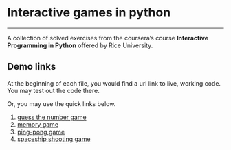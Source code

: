 # Interactive games in python
---

A collection of solved exercises from the coursera’s course **Interactive Programming in Python** offered by Rice University.


## Demo links

At the beginning of each file, you would find a url link to live, working code. You may test out the code there. 

Or, you may use the quick links below.

1. [guess the number game](http://www.codeskulptor.org/#user47_efpxT1AA10_0.py)
2. [memory game](http://www.codeskulptor.org/#user47_cW0p0QjRXu_0.py)
3. [ping-pong game](http://www.codeskulptor.org/#user47_ih2GvoT8zO_0.py)
4. [spaceship shooting game](http://www.codeskulptor.org/#user47_VCbSpthqZY_0.py)


